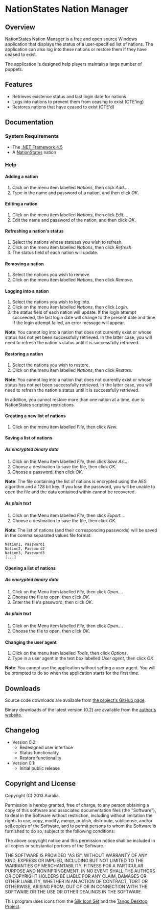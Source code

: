 # NationStates Nation Manager #

## Overview ##
NationStates Nation Manager is a free and open source Windows application that displays the status of a user-specified list of nations. The application can also log into these nations or restore them if they have ceased to exist. 

The application is designed help players maintain a large number of puppets.

## Features ##
* Retrieves existence status and last login date for nations
* Logs into nations to prevent them from ceasing to exist (CTE'ing)
* Restores nations that have ceased to exist (CTE'd)

## Documentation ##

### System Requirements ###
* The [.NET Framework 4.5](http://www.microsoft.com/en-ca/download/details.aspx?id=30653)
* A [NationStates](http://www.nationstates.net) nation

### Help ###

#### Adding a nation ####
1. Click on the menu item labelled *Nations*, then click *Add...*. 
2. Type in the name and password of a nation, and then click *OK*.

#### Editing a nation ####
1. Click on the menu item labelled *Nations*, then click *Edit...*. 
2. Edit the name and password of the nation, and then click *OK*.

#### Refreshing a nation's status #####
1. Select the nations whose statuses you wish to refresh.
2. Click on the menu item labelled *Nations*, then click  *Refresh*.
3. The status field of each nation will update.

#### Removing a nation #####
1. Select the nations you wish to remove.
2. Click on the menu item labelled *Nations*, then click  *Remove*.

#### Logging into a nation #####
1. Select the nations you wish to log into.
2. Click on the menu item labelled *Nations*, then click  *Login*.
3. the status field of each nation will update. If the login attempt succeeded, the last login date will change to the present date and time. If the login attempt failed, an error message will appear.

**Note**: You cannot log into a nation that does not currently exist or whose status has not yet been successfully retrieved. In the latter case, you will need to refresh the nation's status until it is successfully retrieved.

#### Restoring a nation ####
1. Select the nations you wish to restore.
2. Click on the menu item labelled *Nations*, then click  *Restore*.

**Note**: You cannot log into a nation that does not currently exist or whose status has not yet been successfully retrieved. In the latter case, you will need to refresh the nation's status until it is successfully retrieved.

In addition, you cannot restore more than one nation at a time, due to NationStates scripting restrictions.

#### Creating a new list of nations ####
1. Click on the menu item labelled *File*, then click  *New*.

#### Saving a list of nations ####

##### As encrypted binary data #####
1. Click on the Menu item labelled *File*, then click *Save As...*.
2. Choose a destination to save the file, then click *OK*.
3. Choose a password, then click *OK*.

**Note**: The file containing the list of nations is encrypted using the AES algorithm and a 128 bit key. If you lose the password, you will be unable to open the file and the data contained within cannot be recovered.

##### As plain text ######
1. Click on the Menu item labelled *File*, then click *Export...*
2. Choose a destination to save the file, then click *OK*.

**Note**: The list of nations (and their corresponding passwords) will be saved in the comma separated values file format:

	Nation1, Password1
	Nation2, Password2
	Nation3, Password3
	[...]

#### Opening a list of nations ####

##### As encrypted binary data #####
1. Click on the Menu item labelled *File*, then click *Open...*.
2. Choose the file to open, then click *OK*.
3. Enter the file's password, then click *OK*. 

##### As plain text ######
1. Click on the Menu item labelled *File*, then click *Open...*.
2. Choose the file to open, then click *OK*.

#### Changing the user agent ####

1. Click on the menu item labelled *Tools*, then click *Options*.
2. Type in a user agent in the text box labelled *User agent*, then click *OK*.

**Note**: You cannot use the application without setting a user agent. You will be prompted to do so when the application starts for the first time.

## Downloads ##

Source code downloads are available from [the project's GitHub page](https://github.com/auralia/nationstates-puppet-manager).

Binary downloads of the latest version (0.2) are available from the [author's website](http://www.auralia.me).

## Changelog ##
* Version 0.2:
    * Redesigned user interface
    * Status functionality
    * Restore functionality
* Version 0.1:
	* Initial public release

## Copyright and License ##
Copyright (C) 2013 Auralia.

Permission is hereby granted, free of charge, to any person obtaining a copy of this software and associated documentation files (the "Software"), to deal in the Software without restriction, including without limitation the rights to use, copy, modify, merge, publish, distribute, sublicense, and/or sell copies of the Software, and to permit persons to whom the Software is furnished to do so, subject to the following conditions:

The above copyright notice and this permission notice shall be included in all copies or substantial portions of the Software.

THE SOFTWARE IS PROVIDED "AS IS", WITHOUT WARRANTY OF ANY KIND, EXPRESS OR IMPLIED, INCLUDING BUT NOT LIMITED TO THE WARRANTIES OF MERCHANTABILITY, FITNESS FOR A PARTICULAR PURPOSE AND NONINFRINGEMENT. IN NO EVENT SHALL THE AUTHORS OR COPYRIGHT HOLDERS BE LIABLE FOR ANY CLAIM, DAMAGES OR OTHER LIABILITY, WHETHER IN AN ACTION OF CONTRACT, TORT OR OTHERWISE, ARISING FROM, OUT OF OR IN CONNECTION WITH THE SOFTWARE OR THE USE OR OTHER DEALINGS IN THE SOFTWARE.

This program uses icons from the [Silk Icon Set](http://www.famfamfam.com/lab/icons/silk/) and the [Tango Desktop Project](http://tango.freedesktop.org/).
